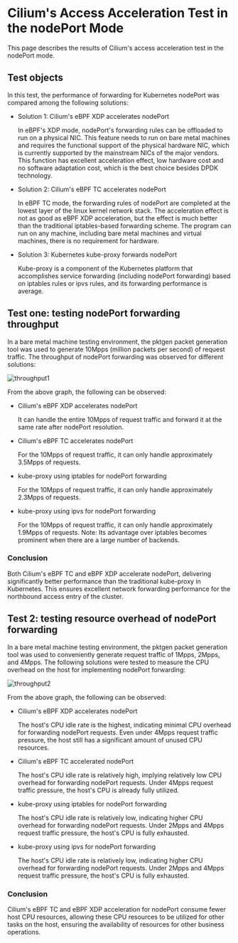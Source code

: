 # Cilium's Access Acceleration Test in the nodePort Mode

This page describes the results of Cilium's access acceleration test in the nodePort mode.

## Test objects

In this test, the performance of forwarding for Kubernetes nodePort was compared among the following solutions:

- Solution 1: Cilium's eBPF XDP accelerates nodePort

    In eBPF's XDP mode, nodePort's forwarding rules can be offloaded to run on a physical NIC. This feature needs to run on bare metal machines and requires the functional support of the physical hardware NIC, which is currently supported by the mainstream NICs of the major vendors. This function has excellent acceleration effect, low hardware cost and no software adaptation cost, which is the best choice besides DPDK technology.

- Solution 2: Cilium's eBPF TC accelerates nodePort

    In eBPF TC mode, the forwarding rules of nodePort are completed at the lowest layer of the linux kernel network stack. The acceleration effect is not as good as eBPF XDP acceleration, but the effect is much better than the traditional iptables-based forwarding scheme.
    The program can run on any machine, including bare metal machines and virtual machines, there is no requirement for hardware.

- Solution 3: Kubernetes kube-proxy forwards nodePort

    Kube-proxy is a component of the Kubernetes platform that accomplishes service forwarding (including nodePort forwarding) based on iptables rules or ipvs rules, and its forwarding performance is average.

## Test one: testing nodePort forwarding throughput

In a bare metal machine testing environment, the pktgen packet generation tool was used to generate 10Mpps (million packets per second) of request traffic. The throughput of nodePort forwarding was observed for different solutions:

![throughput1](https://docs.daocloud.io/daocloud-docs-images/docs/en/docs/network/images/cilium-nodeport01.png)

From the above graph, the following can be observed:

- Cilium's eBPF XDP accelerates nodePort

    It can handle the entire 10Mpps of request traffic and forward it at the same rate after nodePort resolution.

- Cilium's eBPF TC accelerates nodePort

    For the 10Mpps of request traffic, it can only handle approximately 3.5Mpps of requests.

- kube-proxy using iptables for nodePort forwarding

    For the 10Mpps of request traffic, it can only handle approximately 2.3Mpps of requests.

- kube-proxy using ipvs for nodePort forwarding

    For the 10Mpps of request traffic, it can only handle approximately 1.9Mpps of requests. Note: Its advantage over iptables becomes prominent when there are a large number of backends.

### Conclusion

Both Cilium's eBPF TC and eBPF XDP accelerate nodePort, delivering significantly better performance than the traditional kube-proxy in Kubernetes. This ensures excellent network forwarding performance for the northbound access entry of the cluster.

## Test 2: testing resource overhead of nodePort forwarding

In a bare metal machine testing environment, the pktgen packet generation tool was used to conveniently generate request traffic of 1Mpps, 2Mpps, and 4Mpps. The following solutions were tested to measure the CPU overhead on the host for implementing nodePort forwarding:

![throughput2](https://docs.daocloud.io/daocloud-docs-images/docs/en/docs/network/images/cilium-nodeport02.png)

From the above graph, the following can be observed:

- Cilium's eBPF XDP accelerates nodePort

    The host's CPU idle rate is the highest, indicating minimal CPU overhead for forwarding nodePort requests. Even under 4Mpps request traffic pressure, the host still has a significant amount of unused CPU resources.

- Cilium's eBPF TC accelerated nodePort

    The host's CPU idle rate is relatively high, implying relatively low CPU overhead for forwarding nodePort requests. Under 4Mpps request traffic pressure, the host's CPU is already fully utilized.

- kube-proxy using iptables for nodePort forwarding

    The host's CPU idle rate is relatively low, indicating higher CPU overhead for forwarding nodePort requests. Under 2Mpps and 4Mpps request traffic pressure, the host's CPU is fully exhausted.

- kube-proxy using ipvs for nodePort forwarding

    The host's CPU idle rate is relatively low, indicating higher CPU overhead for forwarding nodePort requests. Under 2Mpps and 4Mpps request traffic pressure, the host's CPU is fully exhausted.

### Conclusion

Cilium's eBPF TC and eBPF XDP acceleration for nodePort consume fewer host CPU resources, allowing these CPU resources to be utilized for other tasks on the host, ensuring the availability of resources for other business operations.

